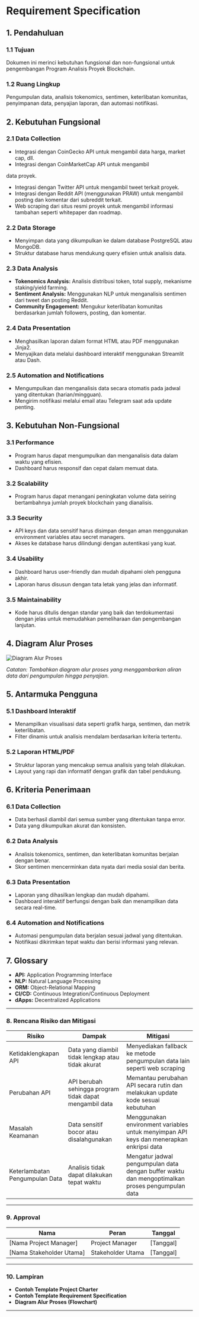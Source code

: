 # Requirement Specification

## 1. Pendahuluan

### 1.1 Tujuan
Dokumen ini merinci kebutuhan fungsional dan non-fungsional untuk pengembangan Program Analisis Proyek Blockchain.

### 1.2 Ruang Lingkup
Pengumpulan data, analisis tokenomics, sentimen, keterlibatan komunitas, penyimpanan data, penyajian laporan, dan automasi notifikasi.

## 2. Kebutuhan Fungsional

### 2.1 Data Collection
- Integrasi dengan CoinGecko API untuk mengambil data harga, market cap, dll.
- Integrasi dengan CoinMarketCap API untuk mengambil

 data proyek.
- Integrasi dengan Twitter API untuk mengambil tweet terkait proyek.
- Integrasi dengan Reddit API (menggunakan PRAW) untuk mengambil posting dan komentar dari subreddit terkait.
- Web scraping dari situs resmi proyek untuk mengambil informasi tambahan seperti whitepaper dan roadmap.

### 2.2 Data Storage
- Menyimpan data yang dikumpulkan ke dalam database PostgreSQL atau MongoDB.
- Struktur database harus mendukung query efisien untuk analisis data.

### 2.3 Data Analysis
- **Tokenomics Analysis:** Analisis distribusi token, total supply, mekanisme staking/yield farming.
- **Sentiment Analysis:** Menggunakan NLP untuk menganalisis sentimen dari tweet dan posting Reddit.
- **Community Engagement:** Mengukur keterlibatan komunitas berdasarkan jumlah followers, posting, dan komentar.

### 2.4 Data Presentation
- Menghasilkan laporan dalam format HTML atau PDF menggunakan Jinja2.
- Menyajikan data melalui dashboard interaktif menggunakan Streamlit atau Dash.

### 2.5 Automation and Notifications
- Mengumpulkan dan menganalisis data secara otomatis pada jadwal yang ditentukan (harian/mingguan).
- Mengirim notifikasi melalui email atau Telegram saat ada update penting.

## 3. Kebutuhan Non-Fungsional

### 3.1 Performance
- Program harus dapat mengumpulkan dan menganalisis data dalam waktu yang efisien.
- Dashboard harus responsif dan cepat dalam memuat data.

### 3.2 Scalability
- Program harus dapat menangani peningkatan volume data seiring bertambahnya jumlah proyek blockchain yang dianalisis.

### 3.3 Security
- API keys dan data sensitif harus disimpan dengan aman menggunakan environment variables atau secret managers.
- Akses ke database harus dilindungi dengan autentikasi yang kuat.

### 3.4 Usability
- Dashboard harus user-friendly dan mudah dipahami oleh pengguna akhir.
- Laporan harus disusun dengan tata letak yang jelas dan informatif.

### 3.5 Maintainability
- Kode harus ditulis dengan standar yang baik dan terdokumentasi dengan jelas untuk memudahkan pemeliharaan dan pengembangan lanjutan.

## 4. Diagram Alur Proses

![Diagram Alur Proses](link_to_flowchart_image)

*Catatan: Tambahkan diagram alur proses yang menggambarkan aliran data dari pengumpulan hingga penyajian.*

## 5. Antarmuka Pengguna

### 5.1 Dashboard Interaktif
- Menampilkan visualisasi data seperti grafik harga, sentimen, dan metrik keterlibatan.
- Filter dinamis untuk analisis mendalam berdasarkan kriteria tertentu.

### 5.2 Laporan HTML/PDF
- Struktur laporan yang mencakup semua analisis yang telah dilakukan.
- Layout yang rapi dan informatif dengan grafik dan tabel pendukung.

## 6. Kriteria Penerimaan

### 6.1 Data Collection
- Data berhasil diambil dari semua sumber yang ditentukan tanpa error.
- Data yang dikumpulkan akurat dan konsisten.

### 6.2 Data Analysis
- Analisis tokenomics, sentimen, dan keterlibatan komunitas berjalan dengan benar.
- Skor sentimen mencerminkan data nyata dari media sosial dan berita.

### 6.3 Data Presentation
- Laporan yang dihasilkan lengkap dan mudah dipahami.
- Dashboard interaktif berfungsi dengan baik dan menampilkan data secara real-time.

### 6.4 Automation and Notifications
- Automasi pengumpulan data berjalan sesuai jadwal yang ditentukan.
- Notifikasi dikirimkan tepat waktu dan berisi informasi yang relevan.

## 7. Glossary

- **API:** Application Programming Interface
- **NLP:** Natural Language Processing
- **ORM:** Object-Relational Mapping
- **CI/CD:** Continuous Integration/Continuous Deployment
- **dApps:** Decentralized Applications

---

### **8. Rencana Risiko dan Mitigasi**

| **Risiko** | **Dampak** | **Mitigasi** |
|------------|------------|--------------|
| Ketidaklengkapan API | Data yang diambil tidak lengkap atau tidak akurat | Menyediakan fallback ke metode pengumpulan data lain seperti web scraping |
| Perubahan API | API berubah sehingga program tidak dapat mengambil data | Memantau perubahan API secara rutin dan melakukan update kode sesuai kebutuhan |
| Masalah Keamanan | Data sensitif bocor atau disalahgunakan | Menggunakan environment variables untuk menyimpan API keys dan menerapkan enkripsi data |
| Keterlambatan Pengumpulan Data | Analisis tidak dapat dilakukan tepat waktu | Mengatur jadwal pengumpulan data dengan buffer waktu dan mengoptimalkan proses pengumpulan data |

---

### **9. Approval**

| **Nama** | **Peran** | **Tanggal** |
|----------|----------|-------------|
| [Nama Project Manager] | Project Manager | [Tanggal] |
| [Nama Stakeholder Utama] | Stakeholder Utama | [Tanggal] |

---

### **10. Lampiran**

- **Contoh Template Project Charter**
- **Contoh Template Requirement Specification**
- **Diagram Alur Proses (Flowchart)**

---
